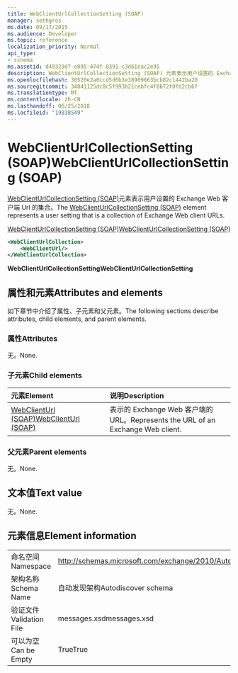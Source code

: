 ```yaml
---
title: WebClientUrlCollectionSetting (SOAP)
manager: sethgros
ms.date: 09/17/2015
ms.audience: Developer
ms.topic: reference
localization_priority: Normal
api_type:
- schema
ms.assetid: d49329d7-e095-474f-8391-c3d61cac2e95
description: WebClientUrlCollectionSetting (SOAP) 元素表示用户设置的 Exchange Web 客户端 Url 的集合。
ms.openlocfilehash: 30520e2a0ccd5d6b3e38909663bcb82c1442ba20
ms.sourcegitcommit: 34041125dc8c5f993b21cebfc4f8b72f0fd2cb6f
ms.translationtype: MT
ms.contentlocale: zh-CN
ms.lasthandoff: 06/25/2018
ms.locfileid: "19838549"
---
```

# <a name="webclienturlcollectionsetting-soap"></a><span data-ttu-id="dd104-103">WebClientUrlCollectionSetting (SOAP)</span><span class="sxs-lookup"><span data-stu-id="dd104-103">WebClientUrlCollectionSetting (SOAP)</span></span>

<span data-ttu-id="dd104-104">[WebClientUrlCollectionSetting (SOAP)](webclienturlcollectionsetting-soap.md)元素表示用户设置的 Exchange Web 客户端 Url 的集合。</span><span class="sxs-lookup"><span data-stu-id="dd104-104">The [WebClientUrlCollectionSetting (SOAP)](webclienturlcollectionsetting-soap.md) element represents a user setting that is a collection of Exchange Web client URLs.</span></span> 
  
[<span data-ttu-id="dd104-105">WebClientUrlCollectionSetting (SOAP)</span><span class="sxs-lookup"><span data-stu-id="dd104-105">WebClientUrlCollectionSetting (SOAP)</span></span>](webclienturlcollectionsetting-soap.md)
  
```XML
<WebClientUrlCollection>
    <WebClientUrl/>
</WebClientUrlCollection>
```

 <span data-ttu-id="dd104-106">**WebClientUrlCollectionSetting**</span><span class="sxs-lookup"><span data-stu-id="dd104-106">**WebClientUrlCollectionSetting**</span></span>
## <a name="attributes-and-elements"></a><span data-ttu-id="dd104-107">属性和元素</span><span class="sxs-lookup"><span data-stu-id="dd104-107">Attributes and elements</span></span>

<span data-ttu-id="dd104-108">如下章节中介绍了属性、子元素和父元素。</span><span class="sxs-lookup"><span data-stu-id="dd104-108">The following sections describe attributes, child elements, and parent elements.</span></span>
  
### <a name="attributes"></a><span data-ttu-id="dd104-109">属性</span><span class="sxs-lookup"><span data-stu-id="dd104-109">Attributes</span></span>

<span data-ttu-id="dd104-110">无。</span><span class="sxs-lookup"><span data-stu-id="dd104-110">None.</span></span>
  
### <a name="child-elements"></a><span data-ttu-id="dd104-111">子元素</span><span class="sxs-lookup"><span data-stu-id="dd104-111">Child elements</span></span>

|<span data-ttu-id="dd104-112">**元素**</span><span class="sxs-lookup"><span data-stu-id="dd104-112">**Element**</span></span>|<span data-ttu-id="dd104-113">**说明**</span><span class="sxs-lookup"><span data-stu-id="dd104-113">**Description**</span></span>|
|:-----|:-----|
|[<span data-ttu-id="dd104-114">WebClientUrl (SOAP)</span><span class="sxs-lookup"><span data-stu-id="dd104-114">WebClientUrl (SOAP)</span></span>](webclienturl-soap.md) <br/> |<span data-ttu-id="dd104-115">表示的 Exchange Web 客户端的 URL。</span><span class="sxs-lookup"><span data-stu-id="dd104-115">Represents the URL of an Exchange Web client.</span></span>  <br/> |
   
### <a name="parent-elements"></a><span data-ttu-id="dd104-116">父元素</span><span class="sxs-lookup"><span data-stu-id="dd104-116">Parent elements</span></span>

<span data-ttu-id="dd104-117">无。</span><span class="sxs-lookup"><span data-stu-id="dd104-117">None.</span></span>
  
## <a name="text-value"></a><span data-ttu-id="dd104-118">文本值</span><span class="sxs-lookup"><span data-stu-id="dd104-118">Text value</span></span>

<span data-ttu-id="dd104-119">无。</span><span class="sxs-lookup"><span data-stu-id="dd104-119">None.</span></span>
  
## <a name="element-information"></a><span data-ttu-id="dd104-120">元素信息</span><span class="sxs-lookup"><span data-stu-id="dd104-120">Element information</span></span>

|||
|:-----|:-----|
|<span data-ttu-id="dd104-121">命名空间</span><span class="sxs-lookup"><span data-stu-id="dd104-121">Namespace</span></span>  <br/> |http://schemas.microsoft.com/exchange/2010/Autodiscover  <br/> |
|<span data-ttu-id="dd104-122">架构名称</span><span class="sxs-lookup"><span data-stu-id="dd104-122">Schema Name</span></span>  <br/> |<span data-ttu-id="dd104-123">自动发现架构</span><span class="sxs-lookup"><span data-stu-id="dd104-123">Autodiscover schema</span></span>  <br/> |
|<span data-ttu-id="dd104-124">验证文件</span><span class="sxs-lookup"><span data-stu-id="dd104-124">Validation File</span></span>  <br/> |<span data-ttu-id="dd104-125">messages.xsd</span><span class="sxs-lookup"><span data-stu-id="dd104-125">messages.xsd</span></span>  <br/> |
|<span data-ttu-id="dd104-126">可以为空</span><span class="sxs-lookup"><span data-stu-id="dd104-126">Can be Empty</span></span>  <br/> |<span data-ttu-id="dd104-127">True</span><span class="sxs-lookup"><span data-stu-id="dd104-127">True</span></span>  <br/> |
   

